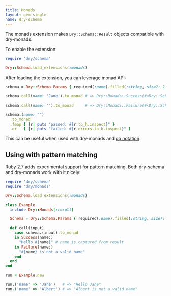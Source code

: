 ```yaml
---
title: Monads
layout: gem-single
name: dry-schema
---
```


The monads extension makes `Dry::Schema::Result` objects compatible with dry-monads.

To enable the extension:

```ruby
require 'dry/schema'

Dry::Schema.load_extensions(:monads)
```

After loading the extension, you can leverage monad API:

```ruby
schema = Dry::Schema.Params { required(:name).filled(:string, size?: 2..4) }

schema.call(name: 'Jane').to_monad # => Dry::Monads::Success(#<Dry::Schema::Result{:name=>"Jane"} errors={}>)

schema.call(name: '').to_monad     # => Dry::Monads::Failure(#<Dry::Schema::Result{:name=>""} errors={:name=>["must be filled"]}>)

schema.(name: "")
  .to_monad
  .fmap { |r| puts "passed: #{r.to_h.inspect}" }
  .or   { |r| puts "failed: #{r.errors.to_h.inspect}" }
```

This can be useful when used with dry-monads and [do notation](//doc/dry-monads/do-notation).

## Using with pattern matching

Ruby 2.7 adds experimental support for pattern matching. Both dry-schema and dry-monads work with it nicely:

```ruby
require 'dry/schema'
require 'dry/monads'

Dry::Schema.load_extensions(:monads)

class Example
  include Dry::Monads[:result]

  Schema = Dry::Schema.Params { required(:name).filled(:string, size?: 2..4) }

  def call(input)
    case schema.(input).to_monad
    in Success(name:)
      "Hello #{name}" # name is captured from result
    in Failure(name:)
      "#{name} is not a valid name"
    end
  end
end

run = Example.new

run.('name' => 'Jane')   # => "Hello Jane"
run.('name' => 'Albert') # => "Albert is not a valid name"
```
